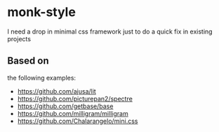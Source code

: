 # monk-style
I need a drop in minimal css framework just to do a quick fix in existing projects


## Based on 

the following examples:

- https://github.com/ajusa/lit
- https://github.com/picturepan2/spectre
- https://github.com/getbase/base
- https://github.com/milligram/milligram
- https://github.com/Chalarangelo/mini.css

